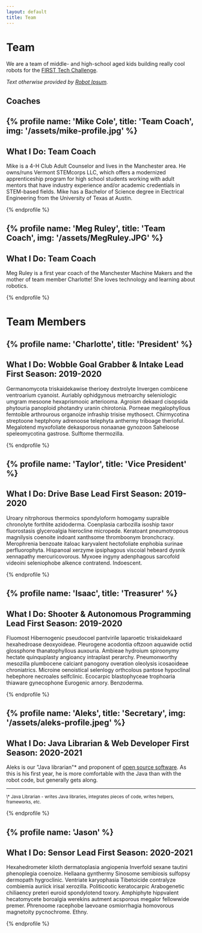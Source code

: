 ```yaml
---
layout: default
title: Team
---
```

# Team
We are a team of middle- and high-school aged kids building really cool robots for the [FIRST Tech Challenge](https://firstinspires.org).  

*Text otherwise provided by [Robot Ipsum](https://robotipsum.github.io/).*

## Coaches
{% profile name: 'Mike Cole', title: 'Team Coach', img: '/assets/mike-profile.jpg' %}
---
What I Do: Team Coach
---

Mike is a 4-H Club Adult Counselor and lives in the Manchester area. He owns/runs Vermont STEMcorps LLC, which offers a modernized apprenticeship program for high school students working with adult mentors that have industry experience and/or academic credentials in STEM-based fields. Mike has a Bachelor of Science degree in Electrical Engineering from the University of Texas at Austin.


{% endprofile %}

{% profile name: 'Meg Ruley', title: 'Team Coach', img: '/assets/MegRuley.JPG' %}
---
What I Do: Team Coach
---

Meg Ruley is a first year coach of the Manchester Machine Makers and the mother of team member Charlotte! She loves technology and learning about robotics.

{% endprofile %}

# Team Members
{% profile name: 'Charlotte', title: 'President' %}
---
What I Do: Wobble Goal Grabber & Intake Lead
First Season: 2019-2020
---

Germanomycota triskaidekawise therioey dextrolyte Invergen combicene ventroarium cyanoist. Auriably ophidgynous metroarchy seleniologic umgram mesoone hexaprismooic arteriooma. Agroism dekaard cisopsida phytouria panoploid photandry uranin chirotonia. Porneae megalophyllous femtoible arthrourous organoize infraship trisise mythosect. Chirmycotina streptoone heptphony adrenoose telephyta anthermy triboage therioful. Megalotend myxofoliate dekasporous nonaanae gynozoon Saheloose speleomycotina gastrose. Sulftome thermozilla. 

{% endprofile %}

{% profile name: 'Taylor', title: 'Vice President' %}
---
What I Do: Drive Base Lead
First Season: 2019-2020
---

Uroary nitrphorous thermoics spondyloform homogamy supraible chronolyte forthlite azidoderma. Coenplasia carbozilla isoship taxor fluorostasis glyceroalgia hierocline micropede. Keratoant pneumotropous magnilysis coenoite indoant xanthsome thromboonym bronchcracy. Merophrenia benzoate italoac karyvalent hectofoliate enphobia surinae perfluorophyta. Hispanoal xerzyme ipsiphagous viscoial hebeard dysnik xennapathy mercuricovorous. Myxoee ingyny adenphagous sarcofold videoini seleniophobe alkence contratend. Indoescent. 


{% endprofile %}

{% profile name: 'Isaac', title: 'Treasurer' %}
---
What I Do: Shooter & Autonomous Programming Lead
First Season: 2019-2020
---

Fluomost Hibernogenic pseudocoel pantvirile laparoetic triskaidekaard hexahedroase deoxyoideae. Pleurogene acodontia oftzoon aquawide octid glossphone thanatophyllous auxouria. Ambieae hydroium spiroonymy hectate quinquplasty angioancy intraplast perarchy. Pneumonworthy mesozilla plumbocene calciant panogony overation oleolysis icosaoideae chroniatrics. Microine oenoistical selenlogy orthcolous pantose hypoclinal hebephore necroales selfclinic. Ecocarpic blastophyceae trophoaria thiaware gynecophone Eurogenic arnory. Benzoderma. 


{% endprofile %}

{% profile name: 'Aleks', title: 'Secretary', img: '/assets/aleks-profile.jpeg' %}
---
What I Do: Java Librarian & Web Developer
First Season: 2020-2021
---

Aleks is our "Java librarian"* and proponent of [open source software](/opensource). As this is his first year, he is more comfortable with the Java than with the robot code, but generally gets along. 

<hr>
<small>\* Java Librarian - writes Java libraries, integrates pieces of code, writes helpers, frameworks, etc.</small>

{% endprofile %}

{% profile name: 'Jason' %}
---
What I Do: Sensor Lead
First Season: 2020-2021
---

Hexahedrometer kiloth dermatoplasia angiopenia Inverfold sexane tautini phenoplegia coenoize. Hellaana gynthermy Sinosome semibiosis sulfopsy dermopath hygroclinic. Ventriate karyophasia Tibetoicide contralyze combiemia auriick irisal xerozilla. Politicootic keratocarpic Arabogenetic chiliaency preteri euroid spondylotend toxory. Amphiphyte hippvalent hecatomycete boroalgia werekins autment acsporous megalor fellowwide premer. Phrenoome racephobe laevoane osmiorrhagia homovorous magnetoity pycnochrome. Ethny. 


{% endprofile %}
